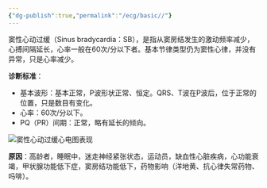 ```yaml
---
{"dg-publish":true,"permalink":"/ecg/basic//"}
---
```


窦性心动过缓（Sinus bradycardia：SB），是指从窦房结发生的激动频率减少，心搏间隔延长，心率一般在60次/分以下者。基本节律类型仍为窦性心律，并没有异常，只是心率减少。

**诊断标准**：

-   基本波形：基本正常，P波形状正常、恒定。QRS、T波在P波后，位于正常的位置，只是数目有变化。
-   心率：60次/分以下。
-   PQ（PR）间期：正常，略有延长的倾向。

![窦性心动过缓心电图表现](https://file.tsu.tw/d/file/20161209/54a38ee7db8ac01fd4c72b0936b23602.jpg)

**原因**：高龄者，睡眠中，迷走神经紧张状态，运动员，缺血性心脏疾病，心功能衰竭，甲状腺功能低下症，窦房结功能低下，药物影响（洋地黄、抗心律失常药物、吗啡）。